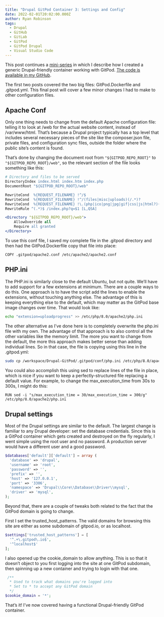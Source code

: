 ```yaml
---
title: "Drupal GitPod Container 3: Settings and Config"
date: 2022-02-01T20:02:00.000Z
author: Ryan Robinson
tags:
  - Drupal
  - GitHub
  - GitLab
  - GitPod
  - GitPod Drupal
  - Visual Studio Code
---
```


This post continues a [mini-series](/tags/gitpod-drupal/) in which I describe how I created a generic Drupal-friendly container working with GitPod. [The code is available in my GitHub](https://github.com/ryan-l-robinson/Drupal-GitPod).

The first two posts covered the two big files: GitPod.Dockerfile and .gitpod.yml. This final post will cover a few minor changes I had to make to other configuration files.

## Apache Conf

Only one thing needs to change from the default Apache configuration file: telling it to look at /web for the actual website content, instead of /var/www/html. That’s because a Drupal project typically has a top level that includes several necessary pieces of the site like the composer.json file, private files, and configuration sync files, outside the folder where the public site’s content is found.

That’s done by changing the document root from `"${GITPOD_REPO_ROOT}"` to `"${GITPOD_REPO_ROOT}/web"`, so the relevant section of the file looks something like this:

```apache
# Directory and files to be served
DirectoryIndex index.html index.htm index.php
DocumentRoot "${GITPOD_REPO_ROOT}/web"

RewriteCond  %{REQUEST_FILENAME} !^/$
RewriteCond  %{REQUEST_FILENAME} !^/(files|misc|uploads)(/.*)?
RewriteCond  %{REQUEST_FILENAME} !\.(php|ico|png|jpg|gif|css|js|html?)(\W.*)?
RewriteRule ^(.*)$ /index.php?q=$1 [L,QSA]

<Directory "${GITPOD_REPO_ROOT}/web">
    AllowOverride all
    Require all granted
</Directory>
```

To use this conf file, I saved my complete file in the .gitpod directory and then had the GitPod.Dockerfile copy that file into place:

```docker
COPY .gitpod/apache2.conf /etc/apache2/apache2.conf
```

## PHP.ini

The PHP.ini is similarly close to the default Ubuntu, but not quite. We’ll have to add support for a few extensions at minimum. There are a couple ways to do this. One approach is to have the script add the lines to enable the extensions, without touching anything else. The advantage of this is keeping everything else to the default, which may matter as the GitPod base image changes over time. That would look like:

```bash
echo "extension=uploadprogress" >> /etc/php/8.0/apache2/php.ini
```

The other alternative as I’ve done here is to completely overwrite the php.ini file with my own. The advantage of that approach is to also control all the other variables like the memory limit. The more you want to change from the default, the more this approach makes better sense than adding individual lines. So in that case, the file is copying using this line in the .gitpod.yml:

```bash
sudo cp /workspace/Drupal-GitPod/.gitpod/conf/php.ini /etc/php/8.0/apache2/php.ini
```

You could also accomplish this using sed to replace lines of the file in place, which is nice if you want to keep a perfectly-structured file replacing a default value. For example, to change the max\_execution\_time from 30s to 300s, I might do this:

```docker
RUN sed -i "s/max_execution_time = 30/max_execution_time = 300/g" /etc/php/8.0/apache2/php.ini
```

## Drupal settings

Most of the Drupal settings are similar to the default. The largest change is familiar to any Drupal developer: set the database credentials. Since this is a GitPod container which gets created and destroyed on the fly regularly, I went simple using the root user and no password. A production server would have a different user and a good password.

```php
$databases['default']['default'] = array (
  'database' => 'drupal',
  'username' => 'root',
  'password' => '',
  'prefix' => '',
  'host' => '127.0.0.1',
  'port' => '3306',
  'namespace' => 'Drupal\\Core\\Database\\Driver\\mysql',
  'driver' => 'mysql',
);
```

Beyond that, there are a couple of tweaks both related to the fact that the GitPod domain is going to change.

First I set the trusted\_host\_patterns. The valid domains for browsing this site are either as some subdomain of gitpod.io, or as localhost.

```php
$settings['trusted_host_patterns'] = [
  '^.+\.gitpod\.io$',
  '^localhost$'
];
```

I also opened up the cookie\_domain to allow anything. This is so that it doesn’t object to you first logging into the site at one GitPod subdomain, then spinning up a new container and trying to login with that one.

```php
 /**
  * Used to track what domains you're logged into
  * Set to * to accept any GitPod domain
  */
$cookie_domain = '*';
```

That’s it! I’ve now covered having a functional Drupal-friendly GitPod container.
